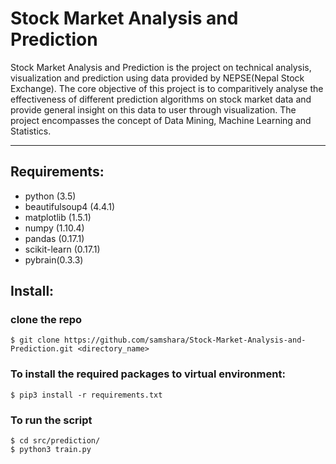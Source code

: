Stock Market Analysis and Prediction
====================================
Stock Market Analysis and Prediction is the project on technical analysis,
visualization and prediction using data provided by NEPSE(Nepal Stock Exchange).
The core objective of this project is to comparitively analyse the effectiveness
of different prediction algorithms on stock market data and provide general
insight on this data to user through visualization. The project encompasses
the concept of Data Mining, Machine Learning and Statistics.

-------------------------------------------------------------------------------

Requirements:
-------------
- python (3.5)
- beautifulsoup4 (4.4.1)
- matplotlib (1.5.1)
- numpy (1.10.4)
- pandas (0.17.1)
- scikit-learn (0.17.1)
- pybrain(0.3.3)

Install:
--------
### clone the repo
	$ git clone https://github.com/samshara/Stock-Market-Analysis-and-Prediction.git <directory_name>

### To install the required packages  to virtual environment:
	$ pip3 install -r requirements.txt
	
### To run the script 
	$ cd src/prediction/
	$ python3 train.py
